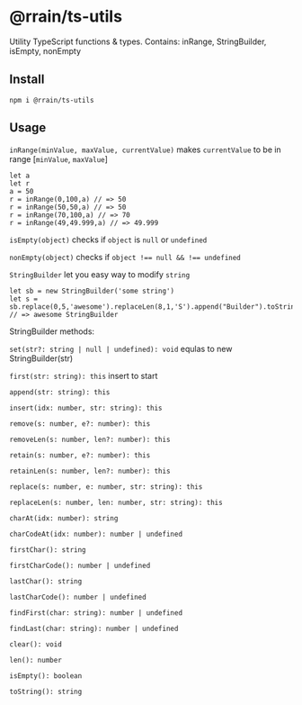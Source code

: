 # @rrain/ts-utils
Utility TypeScript functions &amp; types.
Contains: inRange, StringBuilder, isEmpty, nonEmpty


## Install
`npm i @rrain/ts-utils`


## Usage

`inRange(minValue, maxValue, currentValue)`
makes `currentValue` to be in range [`minValue`, `maxValue`]

```
let a
let r
a = 50
r = inRange(0,100,a) // => 50
r = inRange(50,50,a) // => 50
r = inRange(70,100,a) // => 70
r = inRange(49,49.999,a) // => 49.999
```

`isEmpty(object)` checks if `object` is `null` or `undefined`

`nonEmpty(object)` checks if `object !== null && !== undefined`

`StringBuilder` let you easy way to modify `string`

```
let sb = new StringBuilder('some string')
let s = sb.replace(0,5,'awesome').replaceLen(8,1,'S').append("Builder").toString() // => awesome StringBuilder
```

StringBuilder methods:

`set(str?: string | null | undefined): void` equlas to new StringBuilder(str)

`first(str: string): this` insert to start

`append(str: string): this`

`insert(idx: number, str: string): this`

`remove(s: number, e?: number): this`

`removeLen(s: number, len?: number): this`

`retain(s: number, e?: number): this`

`retainLen(s: number, len?: number): this`

`replace(s: number, e: number, str: string): this`

`replaceLen(s: number, len: number, str: string): this`

`charAt(idx: number): string`

`charCodeAt(idx: number): number | undefined`

`firstChar(): string`

`firstCharCode(): number | undefined`

`lastChar(): string`

`lastCharCode(): number | undefined`

`findFirst(char: string): number | undefined`

`findLast(char: string): number | undefined`

`clear(): void`

`len(): number`

`isEmpty(): boolean`

`toString(): string`
